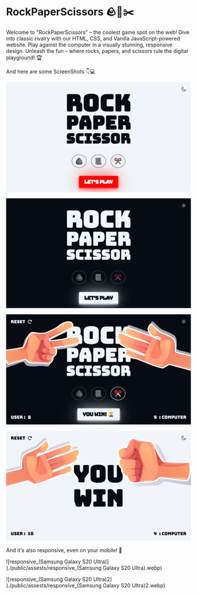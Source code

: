 # RockPaperScissors 🪨📃✂️

Welcome to "RockPaperScissors" – the coolest game spot on the web! Dive into classic rivalry with our HTML, CSS, and Vanilla JavaScript-powered website. Play against the computer in a visually stunning, responsive design. Unleash the fun – where rocks, papers, and scissors rule the digital playground! 🏆

And here are some ScreenShots 👇💻

![img1_Light](./public/assests/img1_Light.webp)

![img1_Dark](./public/assests/img1_Dark.webp)

![img2_Dark](./public/assests/img2_Dark.webp)

![img2_Light](./public/assests/img2_Light.webp)

And it's also responsive, even on your mobile! 🤳

![responsive_(Samsung Galaxy S20 Ultra)](./public/assests/responsive_(Samsung Galaxy S20 Ultra).webp)

![responsive_(Samsung Galaxy S20 Ultra)2](./public/assests/responsive_(Samsung Galaxy S20 Ultra)2.webp)

